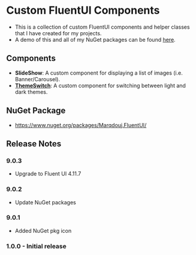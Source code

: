 # Custom FluentUI Components
- This is a collection of custom FluentUI components and helper classes that I have created for my projects. 
- A demo of this and all of my NuGet packages can be found [here](https://github.com/marqdouj/Blazor-Demos/).

## Components
- **SlideShow**: A custom component for displaying a list of images (i.e. Banner/Carousel).
- [**ThemeSwitch**](https://www.fluentui-blazor.net/DesignTheme): A custom component for switching between light and dark themes.

## NuGet Package
- https://www.nuget.org/packages/Marqdouj.FluentUI/

## Release Notes

### 9.0.3
- Upgrade to Fluent UI 4.11.7

### 9.0.2
- Update NuGet packages

### 9.0.1
- Added NuGet pkg icon

### 1.0.0 - Initial release
